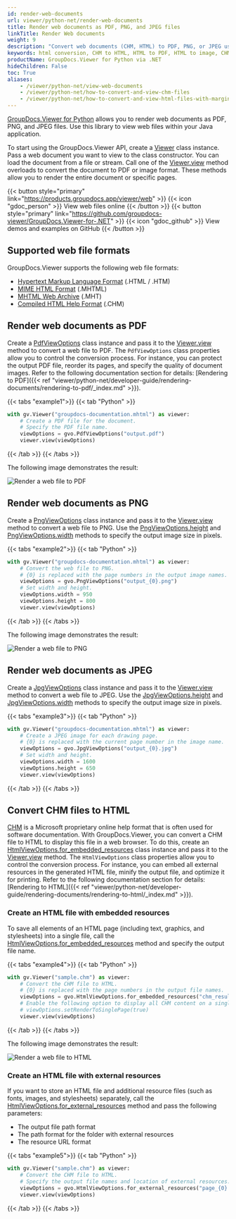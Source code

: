 ```yaml
---
id: render-web-documents
url: viewer/python-net/render-web-documents
title: Render web documents as PDF, PNG, and JPEG files
linkTitle: Render Web documents
weight: 9
description: "Convert web documents (CHM, HTML) to PDF, PNG, or JPEG using the GroupDocs.Viewer Python API."
keywords: html conversion, CHM to HTML, HTML to PDF, HTML to image, CHM to image, HTML rendering, online help
productName: GroupDocs.Viewer for Python via .NET
hideChildren: False
toc: True
aliases:
    - /viewer/python-net/view-web-documents
    - /viewer/python-net/how-to-convert-and-view-chm-files
    - /viewer/python-net/how-to-convert-and-view-html-files-with-margins
---
```

[GroupDocs.Viewer for Python](https://products.groupdocs.com/viewer/python-net) allows you to render web documents as PDF, PNG, and JPEG files. Use this library to view web files within your Java application. 

To start using the GroupDocs.Viewer API, create a [Viewer](#) class instance. Pass a web document you want to view to the class constructor. You can load the document from a file or stream. Call one of the [Viewer.view](https://reference.groupdocs.com/viewer/python-net/groupdocs.viewer/viewer/#methods) method overloads to convert the document to PDF or image format. These methods allow you to render the entire document or specific pages.

{{< button style="primary" link="https://products.groupdocs.app/viewer/web" >}} {{< icon "gdoc_person" >}} View web files online {{< /button >}} {{< button style="primary" link="https://github.com/groupdocs-viewer/GroupDocs.Viewer-for-.NET" >}} {{< icon "gdoc_github" >}} View demos and examples on GitHub {{< /button >}}

## Supported web file formats

GroupDocs.Viewer supports the following web file formats:

* [Hypertext Markup Language Format](https://docs.fileformat.com/web/html/) (.HTML / .HTM)
* [MIME HTML Format](https://docs.fileformat.com/web/mhtml/) (.MHTML)
* [MHTML Web Archive](https://docs.fileformat.com/web/mht/) (.MHT)
* [Compiled HTML Help Format](https://docs.fileformat.com/web/chm/) (.CHM)

## Render web documents as PDF

Create a [PdfViewOptions](https://reference.groupdocs.com/viewer/python-net/groupdocs.viewer.options/pdfviewoptions/) class instance and pass it to the [Viewer.view](https://reference.groupdocs.com/viewer/python-net/groupdocs.viewer/viewer/#methods) method to convert a web file to PDF. The `PdfViewOptions` class properties allow you to control the conversion process. For instance, you can protect the output PDF file, reorder its pages, and specify the quality of document images. Refer to the following documentation section for details: [Rendering to PDF]({{< ref "viewer/python-net/developer-guide/rendering-documents/rendering-to-pdf/_index.md" >}}).

{{< tabs "example1">}}
{{< tab "Python" >}}
```python
with gv.Viewer("groupdocs-documentation.mhtml") as viewer:
    # Create a PDF file for the document.
    # Specify the PDF file name.
    viewOptions = gvo.PdfViewOptions("output.pdf")
    viewer.view(viewOptions)
```
{{< /tab >}}
{{< /tabs >}}

The following image demonstrates the result:

![Render a web file to PDF](/viewer/python-net/images/rendering-basics/render-web-documents/render-web-to-pdf.png)

## Render web documents as PNG

Create a [PngViewOptions](https://reference.groupdocs.com/viewer/python-net/groupdocs.viewer.options/pngviewoptions/) class instance and pass it to the [Viewer.view](https://reference.groupdocs.com/viewer/python-net/groupdocs.viewer/viewer/#methods) method to convert a web file to PNG. Use the [PngViewOptions.height](https://reference.groupdocs.com/viewer/python-net/groupdocs.viewer.options/pngviewoptions/#properties) and [PngViewOptions.width](https://reference.groupdocs.com/viewer/python-net/groupdocs.viewer.options/pngviewoptions/#properties) methods to specify the output image size in pixels.

{{< tabs "example2">}}
{{< tab "Python" >}}
```python
with gv.Viewer("groupdocs-documentation.mhtml") as viewer:
    # Convert the web file to PNG.
    # {0} is replaced with the page numbers in the output image names.
    viewOptions = gvo.PngViewOptions("output_{0}.png")
    # Set width and height.
    viewOptions.width = 950
    viewOptions.height = 800
    viewer.view(viewOptions)
```
{{< /tab >}}
{{< /tabs >}}

The following image demonstrates the result:

![Render a web file to PNG](/viewer/python-net/images/rendering-basics/render-web-documents/render-web-to-png.png)

## Render web documents as JPEG

Create a [JpgViewOptions](https://reference.groupdocs.com/viewer/python-net/groupdocs.viewer.options/jpgviewoptions/) class instance and pass it to the [Viewer.view](https://reference.groupdocs.com/viewer/python-net/groupdocs.viewer/viewer/#methods) method to convert a web file to JPEG. Use the [JpgViewOptions.height](https://reference.groupdocs.com/viewer/python-net/groupdocs.viewer.options/jpgviewoptions/#properties) and [JpgViewOptions.width](https://reference.groupdocs.com/viewer/python-net/groupdocs.viewer.options/jpgviewoptions/#properties) methods to specify the output image size in pixels.

{{< tabs "example3">}}
{{< tab "Python" >}}
```python
with gv.Viewer("groupdocs-documentation.mhtml") as viewer:
    # Create a JPEG image for each drawing page.
    # {0} is replaced with the current page number in the image name.
    viewOptions = gvo.JpgViewOptions("output_{0}.jpg")
    # Set width and height.
    viewOptions.width = 1600
    viewOptions.height = 650
    viewer.view(viewOptions)
```
{{< /tab >}}
{{< /tabs >}}

## Convert CHM files to HTML

[CHM](https://docs.fileformat.com/web/chm/) is a Microsoft proprietary online help format that is often used for software documentation. With GroupDocs.Viewer, you can convert a CHM file to HTML to display this file in a web browser. To do this, create an [HtmlViewOptions.for_embedded_resources](https://reference.groupdocs.com/viewer/python-net/groupdocs.viewer.options/htmlviewoptions/#methods) class instance and pass it to the [Viewer.view](https://reference.groupdocs.com/viewer/python-net/groupdocs.viewer/viewer/#methods) method. The `HtmlViewOptions` class properties allow you to control the conversion process. For instance, you can embed all external resources in the generated HTML file, minify the output file, and optimize it for printing. Refer to the following documentation section for details: [Rendering to HTML]({{< ref "viewer/python-net/developer-guide/rendering-documents/rendering-to-html/_index.md" >}}).

### Create an HTML file with embedded resources

To save all elements of an HTML page (including text, graphics, and stylesheets) into a single file, call the [HtmlViewOptions.for_embedded_resources](https://reference.groupdocs.com/viewer/python-net/groupdocs.viewer.options/htmlviewoptions/#methods) method and specify the output file name.

{{< tabs "example4">}}
{{< tab "Python" >}}
```python
with gv.Viewer("sample.chm") as viewer:
    # Convert the CHM file to HTML.
    # {0} is replaced with the page numbers in the output file names.
    viewOptions = gvo.HtmlViewOptions.for_embedded_resources("chm_result_{0}.html")
    # Enable the following option to display all CHM content on a single HTML page.
    # viewOptions.setRenderToSinglePage(true)
    viewer.view(viewOptions)
```
{{< /tab >}}
{{< /tabs >}}

The following image demonstrates the result:

![Render a web file to HTML](/viewer/python-net/images/rendering-basics/render-web-documents/render-chm-to-html.png)

### Create an HTML file with external resources

If you want to store an HTML file and additional resource files (such as fonts, images, and stylesheets) separately, call the [HtmlViewOptions.for_external_resources](https://reference.groupdocs.com/viewer/python-net/groupdocs.viewer.options/htmlviewoptions/#methods) method and pass the following parameters:

  * The output file path format
  * The path format for the folder with external resources
  * The resource URL format

{{< tabs "example5">}}
{{< tab "Python" >}}
```python
with gv.Viewer("sample.chm") as viewer:
    # Convert the CHM file to HTML.
    # Specify the output file names and location of external resources.
    viewOptions = gvo.HtmlViewOptions.for_external_resources("page_{0}.html", "page_{0}/resource_{0}_{1}", "page_{0}/resource_{0}_{1}")
    viewer.view(viewOptions)
```
{{< /tab >}}
{{< /tabs >}}